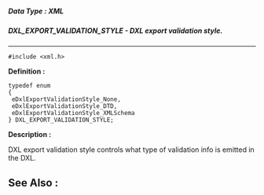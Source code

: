 ##### Data Type : XML
##### DXL_EXPORT_VALIDATION_STYLE - DXL export validation style.
---
```
#include <xml.h>
```

**Definition :**
```
typedef enum
{
 eDxlExportValidationStyle_None,
 eDxlExportValidationStyle_DTD,
 eDxlExportValidationStyle_XMLSchema
} DXL_EXPORT_VALIDATION_STYLE;
```

**Description :**

DXL export validation style controls what type of validation info is emitted in the DXL.


**See Also :**
---
